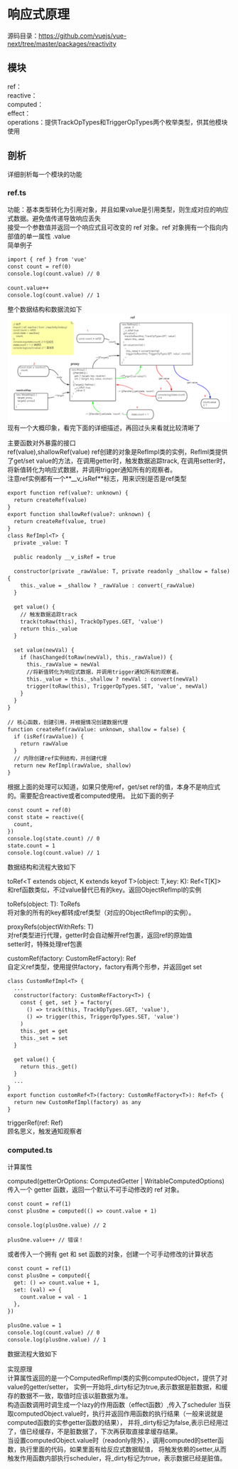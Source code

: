 # 响应式原理
源码目录：https://github.com/vuejs/vue-next/tree/master/packages/reactivity  

## 模块
ref：   
reactive：  
computed：  
effect：  
operations：提供TrackOpTypes和TriggerOpTypes两个枚举类型，供其他模块使用

## 剖析
详细剖析每一个模块的功能  


### ref.ts   
功能：基本类型转化为引用对象，并且如果value是引用类型，则生成对应的响应式数据。避免值传递导致响应丢失  
接受一个参数值并返回一个响应式且可改变的 ref 对象。ref 对象拥有一个指向内部值的单一属性 .value  
简单例子   
  ``` 
  import { ref } from 'vue'
  const count = ref(0)
  console.log(count.value) // 0
  
  count.value++
  console.log(count.value) // 1
```
整个数据结构和数据流如下
![ref-reactive简单demo的数据流图](./ref-reactive.png)  
现有一个大概印象，看完下面的详细描述，再回过头来看就比较清晰了  
    
  
主要函数对外暴露的接口  
ref(value),shallowRef(value)
ref创建的对象是RefImpl类的实例，RefIml类提供了get/set value的方法，在调用getter时，触发数据追踪track,
在调用setter时，将新值转化为响应式数据，并调用trigger通知所有的观察者。  
注意ref实例都有一个**__v_isRef**标志，用来识别是否是ref类型   
``` 
export function ref(value?: unknown) {
  return createRef(value)
}
export function shallowRef(value?: unknown) {
  return createRef(value, true)
}
class RefImpl<T> {
  private _value: T

  public readonly __v_isRef = true

  constructor(private _rawValue: T, private readonly _shallow = false) {
    this._value = _shallow ? _rawValue : convert(_rawValue)
  }

  get value() {
    // 触发数据追踪track
    track(toRaw(this), TrackOpTypes.GET, 'value')
    return this._value
  }

  set value(newVal) {
    if (hasChanged(toRaw(newVal), this._rawValue)) {
      this._rawValue = newVal
      //将新值转化为响应式数据，并调用trigger通知所有的观察者。
      this._value = this._shallow ? newVal : convert(newVal)
      trigger(toRaw(this), TriggerOpTypes.SET, 'value', newVal)
    }
  }
}

// 核心函数，创建引用，并根据情况创建数据代理
function createRef(rawValue: unknown, shallow = false) {
  if (isRef(rawValue)) {
    return rawValue
  }
  // 内除创建ref实例结构，并创建代理
  return new RefImpl(rawValue, shallow)
}
```  
根据上面的处理可以知道，如果只使用ref，get/set ref的值，本身不是响应式的。需要配合reactive或者computed使用。
比如下面的例子  
``` 
const count = ref(0)
const state = reactive({
  count,
})
console.log(state.count) // 0
state.count = 1
console.log(count.value) // 1
```
数据结构和流程大致如下  

  
toRef<T extends object, K extends keyof T>(object: T,key: K): Ref<T[K]>  
和ref函数类似，不过value替代已有的key。返回ObjectRefImpl的实例  

toRefs<T extends object>(object: T): ToRefs<T>  
将对象的所有的key都转成ref类型（对应的ObjectRefImpl的实例）。


proxyRefs<T extends object>(objectWithRefs: T)  
对ref类型进行代理，getter时会自动解开ref包裹，返回ref的原始值  
setter时，特殊处理ref包裹  

customRef<T>(factory: CustomRefFactory<T>): Ref<T>   
自定义ref类型，使用提供factory，factory有两个形参，并返回get set
``` 
class CustomRefImpl<T> {
  ...
  constructor(factory: CustomRefFactory<T>) {
    const { get, set } = factory(
      () => track(this, TrackOpTypes.GET, 'value'),
      () => trigger(this, TriggerOpTypes.SET, 'value')
    )
    this._get = get
    this._set = set
  }
  
  get value() {
    return this._get()
  }
  ...
}
export function customRef<T>(factory: CustomRefFactory<T>): Ref<T> {
  return new CustomRefImpl(factory) as any
}
```

triggerRef(ref: Ref)   
顾名思义，触发通知观察者  


### computed.ts 
计算属性

computed<T>(getterOrOptions: ComputedGetter<T> | WritableComputedOptions<T>)    
传入一个 getter 函数，返回一个默认不可手动修改的 ref 对象。  
``` 
const count = ref(1)
const plusOne = computed(() => count.value + 1)

console.log(plusOne.value) // 2

plusOne.value++ // 错误！
```
或者传入一个拥有 get 和 set 函数的对象，创建一个可手动修改的计算状态  
``` 
const count = ref(1)
const plusOne = computed({
  get: () => count.value + 1,
  set: (val) => {
    count.value = val - 1
  },
})

plusOne.value = 1
console.log(count.value) // 0
console.log(plusOne.value) // 1
```
数据流程大致如下 


实现原理  
计算属性返回的是一个ComputedRefImpl类的实例computedObject，提供了对value的getter/setter，
实例一开始将_dirty标记为true,表示数据是脏数据，和缓存的数据不一致，取值时应该以脏数据为准。  
构造函数调用时调生成一个lazy的作用函数（effect函数）,传入了scheduler 
当获取computedObject.value时，执行并返回作用函数的执行结果（一般来说就是computed函数的实参getter函数的结果），
并将_dirty标记为false,表示已经用过了，值已经缓存，不是脏数据了，下次再获取直接拿缓存结果。  
当设置computedObject.value时（readonly除外），调用computed的setter函数，执行里面的代码，如果里面有给反应式数据赋值，
将触发依赖的setter,从而触发作用函数内部执行scheduler，将_dirty标记为true，表示数据已经是脏值。
